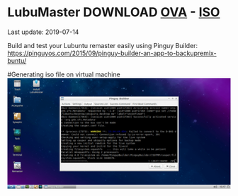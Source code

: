 # LubuMaster DOWNLOAD [OVA](https://github.com/Virtual-Machines/LubuMaster/releases/download/latest/LubuMaster.ova) - [ISO](https://github.com/Virtual-Machines/LubuMaster/releases/download/latest/LubuMaster.iso)
Last update: 2019-07-14

Build and test your Lubuntu remaster easily using Pinguy Builder: 
https://pinguyos.com/2015/09/pinguy-builder-an-app-to-backupremix-buntu/

#Generating iso file on virtual machine
![LubuMasterBuild](https://raw.githubusercontent.com/Virtual-Machines/LubuMaster/master/LubuMasterBuild.png)
